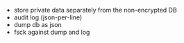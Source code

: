 * store private data separately from the non-encrypted DB
* audit log (json-per-line)
* dump db as json
* fsck against dump and log